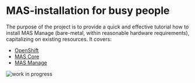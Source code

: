 # MAS-installation for busy people
The purpose of the project is to provide a quick and effective tutorial how to install MAS Manage (bare-metal, within reasonable hardware requirements), capitalizing on existing resources. It covers:
- [OpenShift](doc/ocp.md)
- [MAS Core](doc/core.md)
- [MAS Manage](docs/manage.md)  
  
![work in progress](https://www.withunderstandingcomescalm.com/wp-content/uploads/elementor/thumbs/UnderConstruction-pffv7p30uahnqx66o6nepokljipzm9elmwaxjbageg.jpg)
